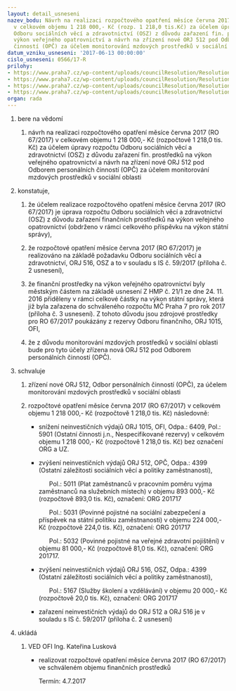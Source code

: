 ```yaml
---
layout: detail_usneseni
nazev_bodu: Návrh na realizaci rozpočtového opatření měsíce června 2017 (RO 67/2017)
  v celkovém objemu 1 218 000,- Kč (rozp. 1 218,0 tis.Kč) za účelem úpravy rozpočtu
  Odboru sociálních věcí a zdravotnictví (OSZ) z důvodu zařazení fin. prostředků na
  výkon veřejného opatrovnictví a návrh na zřízení nové ORJ 512 pod Odborem personálních
  činností (OPČ) za účelem monitorování mzdových prostředků v sociální oblasti
datum_vzniku_usneseni: '2017-06-13 00:00:00'
cislo_usneseni: 0566/17-R
prilohy:
- https://www.praha7.cz/wp-content/uploads/councilResolution/Resolutions/29205/export/Duvodovazprava~214997.docx
- https://www.praha7.cz/wp-content/uploads/councilResolution/Resolutions/29205/export/IS_OSZ59_upraveno~214996.doc
- https://www.praha7.cz/wp-content/uploads/councilResolution/Resolutions/29205/export/ZHMP211_prispeveknaSS~214995.pdf
- https://www.praha7.cz/wp-content/uploads/councilResolution/Resolutions/29205/export/export~295845.pdf
organ: rada
---
```

<ol id="urzList" class="urzList_view"><li id="" class="urzClass1"><span name="1">bere na vědomí</span><ol class="urzOlClass"><li style="text-align: left;" id="" class="urzClass2"><span><p>návrh na realizaci rozpočtového opatření měsíce června 2017 (RO 67/2017) v celkovém objemu 1 218 000,- Kč (rozpočtově 1 218,0 tis. Kč) za účelem úpravy rozpočtu Odboru sociálních věcí a zdravotnictví (OSZ) z důvodu zařazení fin. prostředků na výkon veřejného opatrovnictví a návrh na zřízení nové ORJ 512 pod Odborem personálních činností (OPČ) za účelem monitorování mzdových prostředků v sociální oblasti</p></span></li></ol></li><li id="" class="urzClass1"><span name="50">konstatuje,</span><ol class="urzOlClass"><li style="text-align: left;" id="" class="urzClass2"><span><p>že účelem realizace rozpočtového opatření měsíce června 2017 (RO 67/2017) je úprava rozpočtu Odboru sociálních věcí a zdravotnictví (OSZ) z důvodu zařazení finančních prostředků na výkon veřejného opatrovnictví (obdrženo v rámci celkového příspěvku na výkon státní správy),</p></span></li><li style="text-align: left;" id="" class="urzClass2"><span><p>že rozpočtové opatření měsíce června 2017 (RO 67/2017) je realizováno na základě požadavku Odboru sociálních věcí a zdravotnictví, ORJ 516, OSZ a to v souladu s IS č. 59/2017 (příloha č. 2 usnesení),</p></span></li><li style="text-align: left;" id="" class="urzClass2"><span><p>že finanční prostředky na výkon veřejného opatrovnictví byly městským částem na základě usnesení Z HMP č. 21/1 ze dne 24. 11. 2016 přiděleny v rámci celkové částky na výkon státní správy, která již byla zařazena do schváleného rozpočtu MČ Praha 7 pro rok 2017 (příloha č. 3 usnesení). Z tohoto důvodu jsou zdrojové prostředky pro RO 67/2017 poukázány z rezervy Odboru finančního, ORJ 1015, OFI,</p></span></li><li style="text-align: left;" id="" class="urzClass2"><span><p>že z důvodu monitorování mzdových prostředků v sociální oblasti bude pro tyto účely zřízena nová ORJ 512 pod Odborem personálních činností (OPČ).</p></span></li></ol></li><li id="" class="urzClass1"><span name="24">schvaluje</span><ol class="urzOlClass"><li style="text-align: left;" id="" class="urzClass2"><span><p>zřízení nové ORJ 512, Odbor personálních činností (OPČ), za účelem monitorování mzdových prostředků v sociální oblasti<br></p></span></li><li style="text-align: left;" id="" class="urzClass2"><span><p>rozpočtové opatření měsíce června 2017 (RO 67/2017) v celkovém objemu 1 218 000,- Kč (rozpočtově 1 218,0 tis. Kč) následovně:</p></span><ul class="urzUlClass"><li style="text-align: left;" id="" class="urzClass3"><span><p>snížení neinvestičních výdajů ORJ 1015, OFI, Odpa.: 6409, Pol.: 5901 (Ostatní činnosti j.n., Nespecifikované rezervy) v celkovém objemu 1 218 000,- Kč (rozpočtově 1 218,0 tis. Kč) bez označení ORG a UZ.</p></span></li><li style="text-align: left;" id="" class="urzClass3"><span><p>zvýšení neinvestičních výdajů ORJ 512, OPČ, Odpa.: 4399 (Ostatní záležitosti sociálních věcí a politiky zaměstnanosti),</p><p>&nbsp;&nbsp;&nbsp;&nbsp;&nbsp;&nbsp;Pol.: 5011 (Plat zaměstnanců v pracovním poměru vyjma zaměstnanců na služebních místech) v objemu 893 000,- Kč (rozpočtově 893,0 tis. Kč), označení: ORG 201717<br></p><p>&nbsp;&nbsp;&nbsp;&nbsp;&nbsp;&nbsp;Pol.: 5031 (Povinné pojistné na sociální zabezpečení a příspěvek na státní politiku zaměstnanosti) v objemu 224 000,- Kč (rozpočtově 224,0 tis. Kč), označení: ORG 201717<br></p><p>&nbsp;&nbsp;&nbsp;&nbsp;&nbsp;&nbsp;Pol.: 5032 (Povinné pojistné na veřejné zdravotní pojištění) v objemu 81 000,- Kč (rozpočtově 81,0 tis. Kč), označení: ORG 201717.<br></p></span></li><li style="text-align: left;" id="" class="urzClass3"><span><p>zvýšení neinvestičních výdajů ORJ 516, OSZ, Odpa.: 4399 (Ostatní záležitosti sociálních věcí a politiky zaměstnanosti),</p><p>&nbsp;&nbsp;&nbsp;&nbsp;&nbsp;&nbsp;Pol.: 5167 (Služby školení a vzdělávání) v objemu 20 000,- Kč (rozpočtově 20,0 tis. Kč), označení: ORG 201717<br></p></span></li><li style="text-align: left;" id="" class="urzClass3"><span><p>zařazení neinvestičních výdajů do ORJ 512 a ORJ 516 je v souladu s IS č. 59/2017 (příloha č. 2 usnesení)</p></span></li></ul></li></ol></li><li class="urzClass1" id="urzUkoly"><span name="1">ukládá</span><ol class="urzOlClass"><li class="urzClass2"><span><p>VED OFI Ing. Kateřina Lusková</p></span><ul class="urzUlClass"><li class="urzClass3"><span><p>realizovat rozpočtové opatření měsíce června 2017 (RO 67/2017) ve schváleném objemu finančních prostředků</p></span><span class="urzUkolTermin">  Termín:&nbsp;4.7.2017</span></li></ul></li></ol></li></ol>